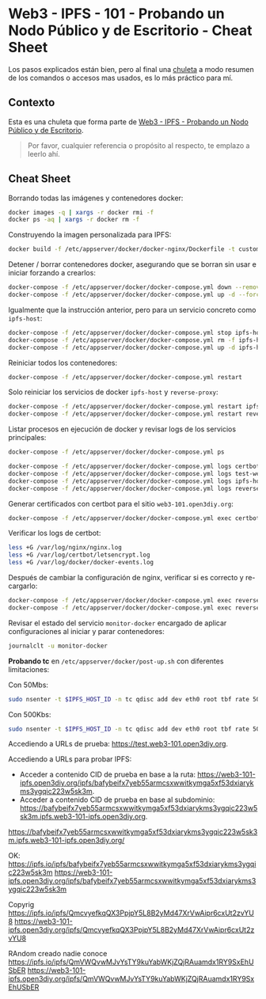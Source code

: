 # Web3 - IPFS - 101 - Probando un Nodo Público y de Escritorio - Cheat Sheet

Los pasos explicados están bien, pero al final una [chuleta](https://en.wikipedia.org/wiki/Cheat_sheet) a modo resumen de los comandos o accesos mas usados, es lo más práctico para mí.

## Contexto

Esta es una chuleta que forma parte de [Web3 - IPFS - Probando un Nodo Público y de Escritorio](../README.md).
> Por favor, cualquier referencia o propósito al respecto, te emplazo a leerlo ahí.

## Cheat Sheet

Borrando todas las imágenes y contenedores docker:

```bash
docker images -q | xargs -r docker rmi -f
docker ps -aq | xargs -r docker rm -f
```

Construyendo la imagen personalizada para IPFS:

```bash
docker build -f /etc/appserver/docker/docker-nginx/Dockerfile -t custom-docker-nginx /etc/appserver/docker/docker-nginx
```

Detener / borrar contenedores docker, asegurando que se borran sin usar e iniciar forzando a crearlos:

```bash
docker-compose -f /etc/appserver/docker/docker-compose.yml down --remove-orphans
docker-compose -f /etc/appserver/docker/docker-compose.yml up -d --force-recreate
```

Igualmente que la instrucción anterior, pero para un servicio concreto como `ipfs-host`:

```bash
docker-compose -f /etc/appserver/docker/docker-compose.yml stop ipfs-host
docker-compose -f /etc/appserver/docker/docker-compose.yml rm -f ipfs-host
docker-compose -f /etc/appserver/docker/docker-compose.yml up -d ipfs-host --force-recreate
```

Reiniciar todos los contenedores:

```bash
docker-compose -f /etc/appserver/docker/docker-compose.yml restart
```

Solo reiniciar los servicios de docker `ipfs-host` y `reverse-proxy`:

```bash
docker-compose -f /etc/appserver/docker/docker-compose.yml restart ipfs-host
docker-compose -f /etc/appserver/docker/docker-compose.yml restart reverse-proxy
```

Listar procesos en ejecución de docker y revisar logs de los servicios principales:

```bash
docker-compose -f /etc/appserver/docker/docker-compose.yml ps

docker-compose -f /etc/appserver/docker/docker-compose.yml logs certbot
docker-compose -f /etc/appserver/docker/docker-compose.yml logs test-web
docker-compose -f /etc/appserver/docker/docker-compose.yml logs ipfs-host
docker-compose -f /etc/appserver/docker/docker-compose.yml logs reverse-proxy
```

Generar certificados con certbot para el sitio `web3-101.open3diy.org`:

```bash
docker-compose -f /etc/appserver/docker/docker-compose.yml exec certbot certbot certonly --webroot -w /var/www/certbot -d web3-101.open3diy.org --email demovoidgan@gmail.com --agree-tos --non-interactive --force-renewal --debug
```

Verificar los logs de certbot:

```bash
less +G /var/log/nginx/nginx.log
less +G /var/log/certbot/letsencrypt.log
less +G /var/log/docker/docker-events.log
```

Después de cambiar la configuración de nginx, verificar si es correcto y re-cargarlo:

```bash
docker-compose -f /etc/appserver/docker/docker-compose.yml exec reverse-proxy nginx -t 
docker-compose -f /etc/appserver/docker/docker-compose.yml exec reverse-proxy nginx -s reload
```

Revisar el estado del servicio `monitor-docker` encargado de aplicar configuraciones al iniciar y parar contenedores:

```bash
journalclt -u monitor-docker
```

**Probando tc** en `/etc/appserver/docker/post-up.sh` con diferentes limitaciones:

Con 50Mbs:

```bash
sudo nsenter -t $IPFS_HOST_ID -n tc qdisc add dev eth0 root tbf rate 50mbit burst 32kbit latency 400ms
```

Con 500Kbs:

```bash
sudo nsenter -t $IPFS_HOST_ID -n tc qdisc add dev eth0 root tbf rate 500kbit burst 32kbit latency 400ms
```

Accediendo a URLs de prueba: <https://test.web3-101.open3diy.org>.

Accediendo a URLs para probar IPFS:

- Acceder a contenido CID de prueba en base a la ruta: <https://web3-101-ipfs.open3diy.org/ipfs/bafybeifx7yeb55armcsxwwitkymga5xf53dxiarykms3ygqic223w5sk3m>.
- Acceder a contenido CID de prueba en base al subdominio: <https://bafybeifx7yeb55armcsxwwitkymga5xf53dxiarykms3ygqic223w5sk3m.ipfs.web3-101-ipfs.open3diy.org>.


https://bafybeifx7yeb55armcsxwwitkymga5xf53dxiarykms3ygqic223w5sk3m.ipfs.web3-101-ipfs.open3diy.org/

OK:
https://ipfs.io/ipfs/bafybeifx7yeb55armcsxwwitkymga5xf53dxiarykms3ygqic223w5sk3m
https://web3-101-ipfs.open3diy.org/ipfs/bafybeifx7yeb55armcsxwwitkymga5xf53dxiarykms3ygqic223w5sk3m

Copyrig
https://ipfs.io/ipfs/QmcvyefkqQX3PpjpY5L8B2yMd47XrVwAipr6cxUt2zvYU8
https://web3-101-ipfs.open3diy.org/ipfs/QmcvyefkqQX3PpjpY5L8B2yMd47XrVwAipr6cxUt2zvYU8


RAndom creado nadie conoce
https://ipfs.io/ipfs/QmVWQvwMJvYsTY9kuYabWKjZQjRAuamdx1RY9SxEhUSbER
https://web3-101-ipfs.open3diy.org/ipfs/QmVWQvwMJvYsTY9kuYabWKjZQjRAuamdx1RY9SxEhUSbER

